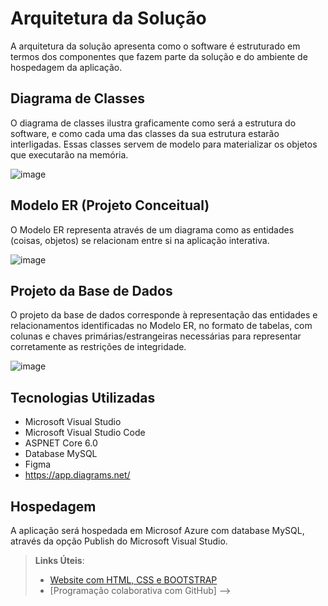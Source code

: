 # Arquitetura da Solução

A arquitetura da solução apresenta como o software é estruturado em termos dos componentes que fazem parte da solução e do ambiente de hospedagem da aplicação.

## Diagrama de Classes

O diagrama de classes ilustra graficamente como será a estrutura do software, e como cada uma das classes da sua estrutura estarão interligadas. Essas classes servem de modelo para materializar os objetos que executarão na memória.

![image](https://user-images.githubusercontent.com/104168502/230802222-ed08b950-40fb-4ed3-9062-3d02d92894f5.png)

## Modelo ER (Projeto Conceitual)

O Modelo ER representa através de um diagrama como as entidades (coisas, objetos) se relacionam entre si na aplicação interativa.

![image](https://user-images.githubusercontent.com/104168502/230802281-bf3d9dce-f954-4cd5-b419-630b48e7f8af.png)

## Projeto da Base de Dados

O projeto da base de dados corresponde à representação das entidades e relacionamentos identificadas no Modelo ER, no formato de tabelas, com colunas e chaves primárias/estrangeiras necessárias para representar corretamente as restrições de integridade.
 
![image](https://user-images.githubusercontent.com/104168502/230802293-747b5666-1368-4069-a12f-0a790e3ea11f.png)

## Tecnologias Utilizadas
- Microsoft Visual Studio 
- Microsoft Visual Studio Code
- ASPNET Core 6.0
- Database MySQL
- Figma
- https://app.diagrams.net/

## Hospedagem
A aplicação será hospedada em Microsof Azure com database MySQL, através da opção Publish do Microsoft Visual Studio.

> **Links Úteis**:
>
> - [Website com HTML, CSS e BOOTSTRAP](https://pages.github.com/)
> - [Programação colaborativa com GitHub]
 -->
